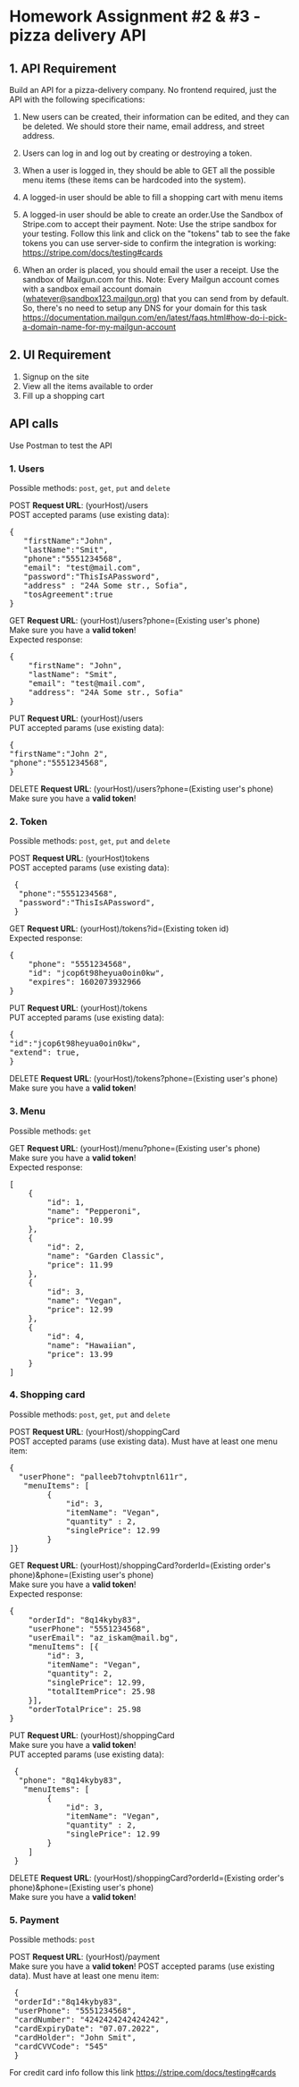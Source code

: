 # Homework Assignment #2 & #3 - pizza delivery API

## 1. API Requirement

Build an API for a pizza-delivery company. No frontend required, just the API with the following specifications:

1. New users can be created, their information can be edited, and they can be deleted. We should store their name, email address, and street address.

2. Users can log in and log out by creating or destroying a token.

3. When a user is logged in, they should be able to GET all the possible menu items (these items can be hardcoded into the system).

4. A logged-in user should be able to fill a shopping cart with menu items

5. A logged-in user should be able to create an order.Use the Sandbox of Stripe.com to accept their payment. Note: Use the stripe sandbox for your testing. Follow this link and click on the "tokens" tab to see the fake tokens you can use server-side to confirm the integration is working: https://stripe.com/docs/testing#cards

6. When an order is placed, you should email the user a receipt. Use the sandbox of Mailgun.com for this. Note: Every Mailgun account comes with a sandbox email account domain (whatever@sandbox123.mailgun.org) that you can send from by default. So, there's no need to setup any DNS for your domain for this task https://documentation.mailgun.com/en/latest/faqs.html#how-do-i-pick-a-domain-name-for-my-mailgun-account

## 2. UI Requirement

1. Signup on the site
2. View all the items available to order
3. Fill up a shopping cart



## API calls
Use Postman to test the API

### 1. Users

Possible methods: `post`, `get`, `put` and `delete`

POST **Request URL**: (yourHost)/users <br/>
POST accepted params (use existing data):

<pre>
{
   "firstName":"John",
   "lastName":"Smit",
   "phone":"5551234568",
   "email": "test@mail.com",
   "password":"ThisIsAPassword",
   "address" : "24A Some str., Sofia",
   "tosAgreement":true
} </pre>


GET **Request URL**: (yourHost)/users?phone=(Existing user's phone) <br/>
Make sure you have a **valid token**! <br />
Expected response:

<pre>{
    "firstName": "John",
    "lastName": "Smit",
    "email": "test@mail.com",
    "address": "24A Some str., Sofia"
}</pre>

PUT **Request URL**: (yourHost)/users <br/>
PUT accepted params (use existing data):

<pre>
{
"firstName":"John 2",
"phone":"5551234568",
} </pre>

DELETE **Request URL**: (yourHost)/users?phone=(Existing user's phone) <br/>
Make sure you have a **valid token**!

### 2. Token

Possible methods: `post`, `get`, `put` and `delete`

POST **Request URL**: (yourHost)tokens <br/>
POST accepted params (use existing data):

<pre>
 {
  "phone":"5551234568",
  "password":"ThisIsAPassword",
 } </pre>


GET **Request URL**: (yourHost)/tokens?id=(Existing token id) <br/>
Expected response:

<pre>{
    "phone": "5551234568",
    "id": "jcop6t98heyua0oin0kw",
    "expires": 1602073932966
}</pre>

PUT **Request URL**: (yourHost)/tokens <br/>
PUT accepted params (use existing data):

<pre>
{
"id":"jcop6t98heyua0oin0kw",
"extend": true,
} </pre>

DELETE **Request URL**: (yourHost)/tokens?phone=(Existing user's phone) <br/>
Make sure you have a **valid token**!


### 3. Menu

Possible methods: `get`


GET **Request URL**: (yourHost)/menu?phone=(Existing user's phone) <br/>
Make sure you have a **valid token**! <br />
Expected response:

<pre>[
    {
        "id": 1,
        "name": "Pepperoni",
        "price": 10.99
    },
    {
        "id": 2,
        "name": "Garden Classic",
        "price": 11.99
    },
    {
        "id": 3,
        "name": "Vegan",
        "price": 12.99
    },
    {
        "id": 4,
        "name": "Hawaiian",
        "price": 13.99
    }
]</pre>


### 4. Shopping card

Possible methods: `post`, `get`, `put` and `delete`

POST **Request URL**: (yourHost)/shoppingCard <br/>
POST accepted params (use existing data). Must have at least one menu item:

<pre>
{
  "userPhone": "palleeb7tohvptnl611r",
   "menuItems": [
        {
            "id": 3,
            "itemName": "Vegan",
            "quantity" : 2,
            "singlePrice": 12.99
        }
]} </pre>


GET **Request URL**: (yourHost)/shoppingCard?orderId=(Existing order's phone)&phone=(Existing user's phone) <br/>
Make sure you have a **valid token**! <br />
Expected response:

<pre>{
    "orderId": "8q14kyby83",
    "userPhone": "5551234568",
    "userEmail": "az_iskam@mail.bg",
    "menuItems": [{
        "id": 3,
        "itemName": "Vegan",
        "quantity": 2,
        "singlePrice": 12.99,
        "totalItemPrice": 25.98
    }],
    "orderTotalPrice": 25.98
}</pre>

PUT **Request URL**: (yourHost)/shoppingCard <br/>
Make sure you have a **valid token**! <br />
PUT accepted params (use existing data):

<pre>
 {
  "phone": "8q14kyby83",
   "menuItems": [
        {
            "id": 3,
            "itemName": "Vegan",
            "quantity" : 2,
            "singlePrice": 12.99
        }
    ]
 } </pre>

DELETE **Request URL**: (yourHost)/shoppingCard?orderId=(Existing order's phone)&phone=(Existing user's phone)  <br/>
Make sure you have a **valid token**!

### 5. Payment

Possible methods: `post`

POST **Request URL**: (yourHost)/payment <br/>
Make sure you have a **valid token**!
POST accepted params (use existing data). Must have at least one menu item:

<pre>
 {
 "orderId":"8q14kyby83",
 "userPhone": "5551234568",
 "cardNumber": "4242424242424242",
 "cardExpiryDate": "07.07.2022",
 "cardHolder": "John Smit",
 "cardCVVCode": "545"
 } </pre>

 For credit card info follow this link https://stripe.com/docs/testing#cards
